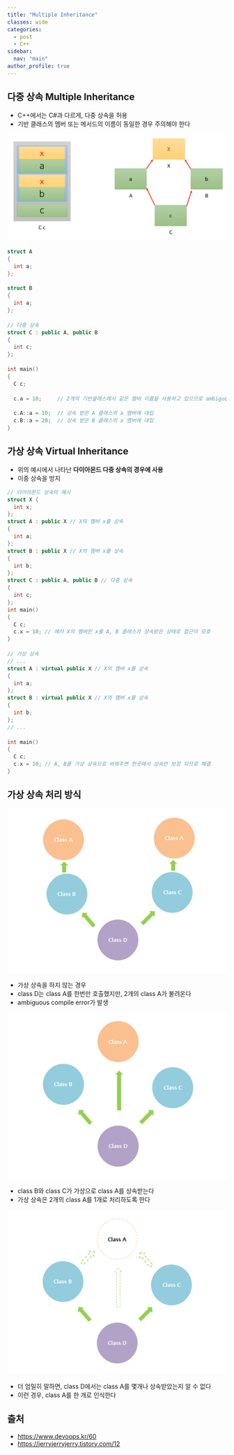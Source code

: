 ```yaml
---
title: "Multiple Inheritance"
classes: wide
categories: 
  - post
  - C++
sidebar:
  nav: "main"
author_profile: true
---
```


## 다중 상속 Multiple Inheritance
* C++에서는 C#과 다르게, 다중 상속을 허용
* 기반 클래스의 멤버 또는 메서드의 이름이 동일한 경우 주의해야 한다

![post_thumbnail](/assets/images/다운로드1.png)

```c++
struct A 
{ 
  int a; 
}; 

struct B 
{ 
  int a; 
}; 

// 다중 상속 
struct C : public A, public B 
{ 
  int c; 
}; 

int main() 
{ 
  C c; 

  c.a = 10;     // 2개의 기반클래스에서 같은 멤버 이름을 사용하고 있으므로 ambiguous error 

  c.A::a = 10;  // 상속 받은 A 클래스의 a 멤버에 대입 
  c.B::a = 20;  // 상속 받은 B 클래스의 a 멤버에 대입 
}
```

## 가상 상속 Virtual Inheritance
* 위의 예시에서 나타난 **다이아몬드 다중 상속의 경우에 사용**
* 이중 상속을 방지

```c++
// 다이아몬드 상속의 예시
struct X { 
  int x; 
}; 
struct A : public X // X의 멤버 x를 상속 
{ 
  int a; 
}; 
struct B : public X // X의 멤버 x를 상속 
{ 
  int b; 
}; 
struct C : public A, public B // 다중 상속 
{ 
  int c; 
}; 
int main() 
{ 
  C c; 
  c.x = 10; // 에러 X의 멤버인 x를 A, B 클래스가 상속받은 상태로 접근이 모호 
}

// 가상 상속 
// ...
struct A : virtual public X // X의 멤버 x를 상속 
{ 
  int a; 
}; 
struct B : virtual public X // X의 멤버 x를 상속 
{ 
  int b; 
}; 
// ...

int main() 
{ 
  C c; 
  c.x = 10; // A, B를 가상 상속으로 바꿔주면 한곳에서 상속만 보장 되므로 해결
}
```

## 가상 상속 처리 방식

![post_thumbnail](/assets/images/997279425AA73DCC0E.png)
* 가상 상속을 하지 않는 경우
* class D는 class A를 한번만 호출했지만, 2개의 class A가 불려온다
* ambiguous compile error가 발생

![post_thumbnail](/assets/images/99E87B465AA73F4004.png)
* class B와 class C가 가상으로 class A를 상속받는다
* 가상 상속은 2개의 class A를 1개로 처리하도록 한다

![post_thumbnail](/assets/images/9926DA3D5AA77FFA1A.png)
* 더 엄밀히 말하면, class D에서는 class A를 몇개나 상속받았는지 알 수 없다
* 이런 경우, class A를 한 개로 인식한다

## 출처  
* <https://www.devoops.kr/60>
* <https://jerryjerryjerry.tistory.com/12>
